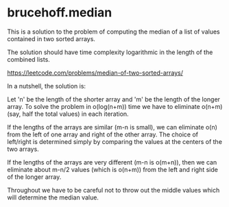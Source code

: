 # brucehoff.median

This is a solution to the problem of computing the median
of a list of values contained in two sorted arrays.

The solution should have time complexity logarithmic in
the length of the combined lists.

https://leetcode.com/problems/median-of-two-sorted-arrays/

In a nutshell, the solution is:

Let 'n' be the length of the shorter array and 'm' be
the length of the longer array.  To solve the problem in o(log(n+m))
time we have to eliminate o(n+m) (say, half the total values) 
in each iteration.

If the lengths of the arrays are similar (m-n is small), 
we can eliminate o(n) from the left of one array and right
of the other array. The choice of left/right is determined
simply by comparing the values at the centers of the two arrays.

If the lengths of the arrays are very different (m-n is o(m+n)),
then we can eliminate about m-n/2 values (which is o(n+m)) from
the left and right side of the longer array.

Throughout we have to be careful not to throw out the middle
values which will determine the median value.

